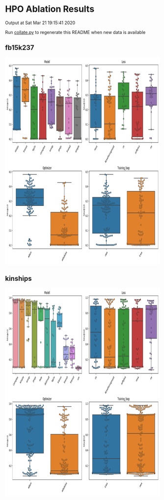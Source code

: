 # HPO Ablation Results

Output at Sat Mar 21 19:15:41 2020

Run <a href="results/collate.py">collate.py</a> to regenerate this README when new data is available
## fb15k237

<img src="results/_results/fb15k237/fb15k237.png" alt="fb15k237" height="675" />

## kinships

<img src="results/_results/kinships/kinships.png" alt="kinships" height="675" />

